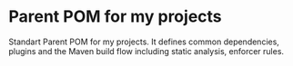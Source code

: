 # Parent POM for my projects
Standart Parent POM for my projects. It defines common dependencies, plugins and the Maven build flow including static analysis, enforcer rules.
